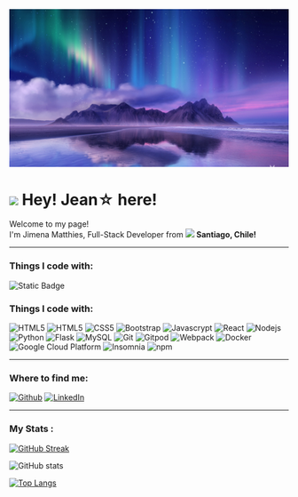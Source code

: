 <div align="center">
<img max-width="800" src="./Assets/WallpaperAuroraBorealis.jpg"/>
</div>

<h1><img src="https://emojis.slackmojis.com/emojis/images/1531849430/4246/blob-sunglasses.gif?1531849430" width="30"/> Hey! Jean☆ here!</h1>

<p>Welcome to my page! </br> I'm Jimena Matthies, Full-Stack Developer from <img src="https://cdn-icons-png.flaticon.com/512/197/197586.png" width="13"/> <b>Santiago, Chile!</b>
<br>

---

### Things I code with:

![Static Badge](https://img.shields.io/badge/HTML5-e54c21?style=for-the-badge&logo=html5&labelColor=white)

<h3>Things I code with:</h3>
<p>
    <img alt="HTML5" src= "https://img.shields.io/badge/HTML5-e54c21?style=for-the-badge&logo=html5&labelColor=white" />
    <img alt="HTML5" src="https://img.shields.io/badge/-HTML5-e34e24?style=flat-square&logo=html5&logoColor=white" />
    <img alt="CSS5" src="https://img.shields.io/badge/-CSS3-264ee4?style=flat-square&logo=css3&logoColor=white" />
    <img alt="Bootstrap" src="https://img.shields.io/badge/-Bootstrap-7f12f9?style=flat-square&logo=bootstrap&logoColor=white" />
    <img alt="Javascrypt" src="https://img.shields.io/badge/-JavaScript-f7df1e?style=flat-square&logo=JavaScript&logoColor=black" />
    <img alt="React" src="https://img.shields.io/badge/-React-00d8ff?style=flat-square&logo=react&logoColor=white" />
    <img alt="Nodejs" src="https://img.shields.io/badge/-Nodejs-3e863d?style=flat-square&logo=Node.js&logoColor=white" />
    <img alt="Python" src="https://img.shields.io/badge/-Python-ffd43b?style=flat-square&logo=python&logoColor=black" />
    <img alt="Flask" src="https://img.shields.io/badge/-Flask-3c3c3c?style=flat-square&logo=flask&logoColor=white" />
    <img alt="MySQL" src="https://img.shields.io/badge/-MySQL-00618a?style=flat-square&logo=mysql&logoColor=white" />
    <img alt="Git" src="https://img.shields.io/badge/-Git-F05032?style=flat-square&logo=git&logoColor=white" />
    <img alt="Gitpod" src="https://img.shields.io/badge/-Gitpod-FFAE33?style=flat-square&logo=Gitpod&logoColor=white" />
    <img alt="Webpack" src="https://img.shields.io/badge/-Webpack-8DD6F9?style=flat-square&logo=webpack&logoColor=white" /> 
    <img alt="Docker" src="https://img.shields.io/badge/-Docker-46a2f1?style=flat-square&logo=docker&logoColor=white" />
    <img alt="Google Cloud Platform" src="https://img.shields.io/badge/-Google_Cloud_Platform-1a73e8?style=flat-square&logo=google-cloud&logoColor=white" />
    <img alt="Insomnia" src="https://img.shields.io/badge/-Insomnia-5849BE?style=flat-square&logo=insomnia&logoColor=white" />
    <img alt="npm" src="https://img.shields.io/badge/-NPM-CB3837?style=flat-square&logo=npm&logoColor=white" />

---

<h3>Where to find me:</h3>
<p><a href="https://github.com/JimeMatthies" target="_blank"><img alt="Github" src="https://img.shields.io/badge/GitHub-%2312100E.svg?&style=for-the-badge&logo=Github&logoColor=white" /></a> <a href="https://www.linkedin.com/in/jimematthies/" target="_blank"><img alt="LinkedIn" src="https://img.shields.io/badge/linkedin-%230077B5.svg?&style=for-the-badge&logo=linkedin&logoColor=white" /></a>
</p>

---

### My Stats :

[![GitHub Streak](https://streak-stats.demolab.com?user=JimeMatthies&theme=nightowl&date_format=M%20j%5B%2C%20Y%5D&exclude_days=Sun)](https://git.io/streak-stats)

![GitHub stats](https://github-readme-stats.vercel.app/api?username=JimeMatthies&show_icons=true&theme=nightowl)

[![Top Langs](https://github-readme-stats.vercel.app/api/top-langs/?username=JimeMatthies&theme=nightowl)](https://github.com/anuraghazra/github-readme-stats)
